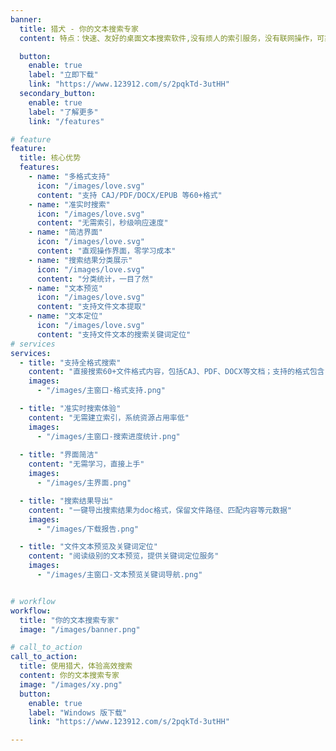```yaml
---
banner:
  title: 猎犬 - 你的文本搜索专家
  content: 特点：快速、友好的桌面文本搜索软件,没有烦人的索引服务，没有联网操作，可靠安全！<br>愿景及理想：成为最好的文本搜索软件之一！

  button:
    enable: true
    label: "立即下载"
    link: "https://www.123912.com/s/2pqkTd-3utHH"
  secondary_button:
    enable: true
    label: "了解更多"
    link: "/features"

# feature
feature:
  title: 核心优势
  features:
    - name: "多格式支持"
      icon: "/images/love.svg"
      content: "支持 CAJ/PDF/DOCX/EPUB 等60+格式"
    - name: "准实时搜索"
      icon: "/images/love.svg"
      content: "无需索引，秒级响应速度"
    - name: "简洁界面"
      icon: "/images/love.svg"
      content: "直观操作界面，零学习成本"
    - name: "搜索结果分类展示"
      icon: "/images/love.svg"
      content: "分类统计，一目了然"
    - name: "文本预览"
      icon: "/images/love.svg"
      content: "支持文件文本提取"
    - name: "文本定位"
      icon: "/images/love.svg"
      content: "支持文件文本的搜索关键词定位"
# services
services:
  - title: "支持全格式搜索"
    content: "直接搜索60+文件格式内容，包括CAJ、PDF、DOCX等文档；支持的格式包含：caj pdf doc docx ppt pptx xls xlsx txt  xml markdown java sql xmind json svg vsdx dwg epub mobi azw3 等"
    images:
      - "/images/主窗口-格式支持.png"

  - title: "准实时搜索体验"
    content: "无需建立索引，系统资源占用率低"
    images:
      - "/images/主窗口-搜索进度统计.png"
      
  - title: "界面简洁"
    content: "无需学习，直接上手"
    images:
      - "/images/主界面.png"

  - title: "搜索结果导出"
    content: "一键导出搜索结果为doc格式，保留文件路径、匹配内容等元数据"
    images:
      - "/images/下载报告.png"

  - title: "文件文本预览及关键词定位"
    content: "阅读级别的文本预览，提供关键词定位服务"
    images:
      - "/images/主窗口-文本预览关键词导航.png"


# workflow
workflow:
  title: "你的文本搜索专家"
  image: "/images/banner.png"

# call_to_action
call_to_action:
  title: 使用猎犬，体验高效搜索
  content: 你的文本搜索专家
  image: "/images/xy.png"
  button:
    enable: true
    label: "Windows 版下载"
    link: "https://www.123912.com/s/2pqkTd-3utHH"

---
```

